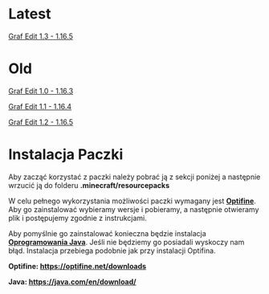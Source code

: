 # Latest

<a href="https://github.com/TYPOWYSEB4/Graf_Edit/blob/main/%C2%A7eGraf%20Edit%20%C2%A7a1.3%20-%201.16.5.zip?raw=true">Graf Edit 1.3 - 1.16.5</a>

# Old

<a href="https://github.com/TYPOWYSEB4/Graf_Edit/blob/main/%C2%A7eGraf%20Edit%20%C2%A7a1.0%20-%201.16.3.zip?raw=true">Graf Edit 1.0 - 1.16.3</a>

<a href="https://github.com/TYPOWYSEB4/Graf_Edit/blob/main/%C2%A7eGraf%20Edit%20%C2%A7a1.1%20-%201.16.4.zip?raw=true">Graf Edit 1.1 - 1.16.4</a>

<a href="https://github.com/TYPOWYSEB4/Graf_Edit/blob/main/%C2%A7eGraf%20Edit%20%C2%A7a1.2%20-%201.16.5.zip?raw=true">Graf Edit 1.2 - 1.16.5</a>

# Instalacja Paczki

<p>Aby zacząć korzystać z paczki należy pobrać ją z sekcji poniżej a następnie wrzucić ją do folderu <strong>.minecraft/resourcepacks</strong></p>                              
<p>W celu pełnego wykorzystania możliwości paczki wymagany jest <strong><a href="https://optifine.net/downloads">Optifine</a></strong>. Aby go zainstalować wybieramy wersje i pobieramy, a następnie otwieramy plik i postępujemy zgodnie z instrukcjami.</p>
<p>Aby pomyślnie go zainstalować konieczna będzie instalacja <strong><a href="https://java.com/en/download/">Oprogramowania Java</a></strong>. Jeśli nie będziemy go posiadali wyskoczy nam błąd. Instalacja przebiega podobnie jak przy instalacji Optifina.</p>
<strong>Optifine: <a href="https://optifine.net/downloads">https://optifine.net/downloads</a></strong></p>
                                <strong>Java: <a href="https://java.com/en/download/">https://java.com/en/download/</a></strong>
